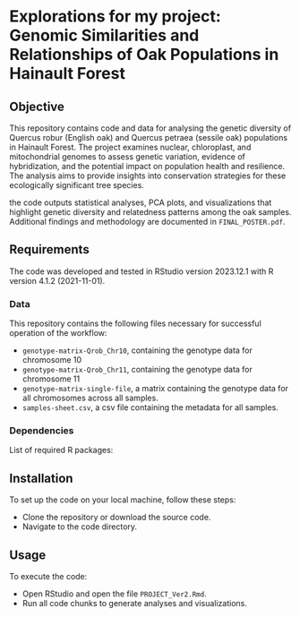 # Explorations for my project: Genomic Similarities and Relationships of Oak Populations in Hainault Forest

## Objective

This repository contains code and data for analysing the genetic diversity of Quercus robur (English oak) and Quercus petraea (sessile oak) populations in Hainault Forest. The project examines nuclear, chloroplast, and mitochondrial genomes to assess genetic variation, evidence of hybridization, and the potential impact on population health and resilience. The analysis aims to provide insights into conservation strategies for these ecologically significant tree species.

the code outputs statistical analyses, PCA plots, and visualizations that highlight genetic diversity and relatedness patterns among the oak samples. Additional findings and methodology are documented in `FINAL_POSTER.pdf`.

## Requirements

The code was developed and tested in RStudio version 2023.12.1 with R version 4.1.2 (2021-11-01).

### Data

This repository contains the following files necessary for successful operation of the workflow:

- `genotype-matrix-Qrob_Chr10`, containing the genotype data for chromosome 10
- `genotype-matrix-Qrob_Chr11`, containing the genotype data for chromosome 11
- `genotype-matrix-single-file`, a matrix containing the genotype data for all chromosomes across all samples.
- `samples-sheet.csv`, a csv file containing the metadata for all samples.

### Dependencies

List of required R packages:

## Installation

To set up the code on your local machine, follow these steps:

- Clone the repository or download the source code.
- Navigate to the code directory.

## Usage

To execute the code:

- Open RStudio and open the file `PROJECT_Ver2.Rmd`.
- Run all code chunks to generate analyses and visualizations.
